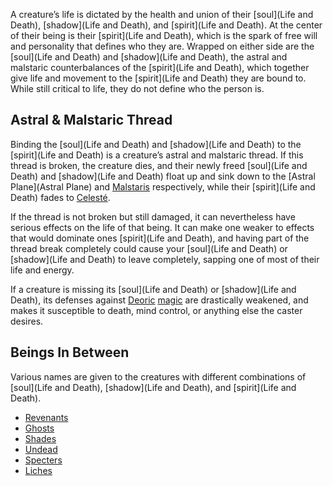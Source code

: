 A creature’s life is dictated by the health and union of their [soul](Life and Death), [shadow](Life and Death), and [spirit](Life and Death). At the center of their being is their [spirit](Life and Death), which is the spark of free will and personality that defines who they are. Wrapped on either side are the [soul](Life and Death) and [shadow](Life and Death), the astral and malstaric counterbalances of the [spirit](Life and Death), which together give life and movement to the [spirit](Life and Death) they are bound to. While still critical to life, they do not define who the person is.

## Astral & Malstaric Thread

Binding the [soul](Life and Death) and [shadow](Life and Death) to the [spirit](Life and Death) is a creature’s astral and malstaric thread. If this thread is broken, the creature dies, and their newly freed [soul](Life and Death) and [shadow](Life and Death) float up and sink down to the [Astral Plane](Astral Plane) and [Malstaris](Malstaris) respectively, while their [spirit](Life and Death) fades to [Celesté](Celesté).

If the thread is not broken but still damaged, it can nevertheless have serious effects on the life of that being. It can make one weaker to effects that would dominate ones [spirit](Life and Death), and having part of the thread break completely could cause your [soul](Life and Death) or [shadow](Life and Death) to leave completely, sapping one of most of their life and energy. 

If a creature is missing its [soul](Life and Death) or [shadow](Life and Death), its defenses against [Deoric](Deoric) [magic](Magic) are drastically weakened, and makes it susceptible to death, mind control, or anything else the caster desires.

## Beings In Between

Various names are given to the creatures with different combinations of [soul](Life and Death), [shadow](Life and Death), and [spirit](Life and Death). 

- [Revenants](Revenants)
- [Ghosts](Ghosts)
- [Shades](Shades)
- [Undead](Undead)
- [Specters](Specters)
- [Liches](Liches)